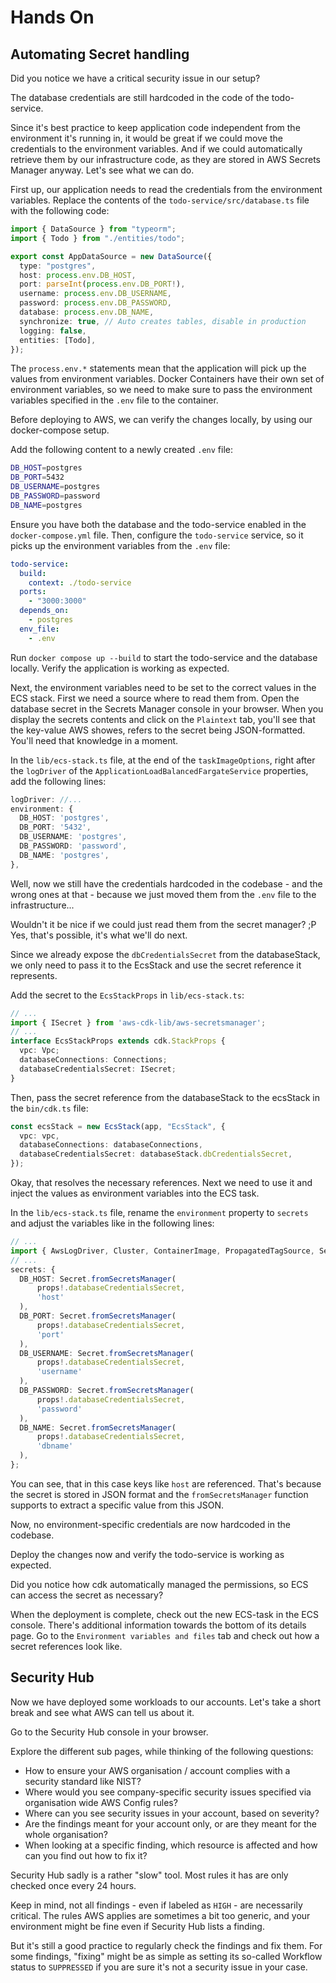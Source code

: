 # Hands On

## Automating Secret handling

Did you notice we have a critical security issue in our setup?

The database credentials are still hardcoded in the code of the todo-service.

Since it's best practice to keep application code independent from the environment it's running in, it would be great if we could move the credentials to the environment variables. And if we could automatically retrieve them by our infrastructure code, as they are stored in AWS Secrets Manager anyway. Let's see what we can do.

First up, our application needs to read the credentials from the environment variables.
Replace the contents of the `todo-service/src/database.ts` file with the following code:

```typescript
import { DataSource } from "typeorm";
import { Todo } from "./entities/todo";

export const AppDataSource = new DataSource({
  type: "postgres",
  host: process.env.DB_HOST,
  port: parseInt(process.env.DB_PORT!),
  username: process.env.DB_USERNAME,
  password: process.env.DB_PASSWORD,
  database: process.env.DB_NAME,
  synchronize: true, // Auto creates tables, disable in production
  logging: false,
  entities: [Todo],
});
```


The `process.env.*` statements mean that the application will pick up the values from environment variables.
Docker Containers have their own set of environment variables, so we need to make sure to pass the environment variables specified in the `.env` file to the container.

Before deploying to AWS, we can verify the changes locally, by using our docker-compose setup.

Add the following content to a newly created `.env` file:

```sh
DB_HOST=postgres
DB_PORT=5432
DB_USERNAME=postgres
DB_PASSWORD=password
DB_NAME=postgres
```

Ensure you have both the database and the todo-service enabled in the `docker-compose.yml` file.
Then, configure the `todo-service` service, so it picks up the environment variables from the `.env` file:

```yaml
todo-service:
  build:
    context: ./todo-service
  ports:
    - "3000:3000"
  depends_on:
    - postgres
  env_file:
    - .env
```

Run `docker compose up --build` to start the todo-service and the database locally.
Verify the application is working as expected.

Next, the environment variables need to be set to the correct values in the ECS stack.
First we need a source where to read them from.
Open the database secret in the Secrets Manager console in your browser.
When you display the secrets contents and click on the `Plaintext` tab, you'll see that the key-value AWS showes, refers to the secret being JSON-formatted.
You'll need that knowledge in a moment.

In the `lib/ecs-stack.ts` file, at the end of the `taskImageOptions`, right after the `logDriver` of the `ApplicationLoadBalancedFargateService` properties, add the following lines:

```typescript
logDriver: //...
environment: {
  DB_HOST: 'postgres',
  DB_PORT: '5432',
  DB_USERNAME: 'postgres',
  DB_PASSWORD: 'password',
  DB_NAME: 'postgres',
},
```

Well, now we still have the credentials hardcoded in the codebase - and the wrong ones at that - because we just moved them from the `.env` file to the infrastructure...

Wouldn't it be nice if we could just read them from the secret manager? ;P
Yes, that's possible, it's what we'll do next.

Since we already expose the `dbCredentialsSecret` from the databaseStack, we only need to pass it to the EcsStack and use the secret reference it represents.

Add the secret to the `EcsStackProps` in `lib/ecs-stack.ts`:

```typescript
// ...
import { ISecret } from 'aws-cdk-lib/aws-secretsmanager';
// ...
interface EcsStackProps extends cdk.StackProps {
  vpc: Vpc;
  databaseConnections: Connections;
  databaseCredentialsSecret: ISecret;
}
```

Then, pass the secret reference from the databaseStack to the ecsStack in the `bin/cdk.ts` file:

```typescript
const ecsStack = new EcsStack(app, "EcsStack", {
  vpc: vpc,
  databaseConnections: databaseConnections,
  databaseCredentialsSecret: databaseStack.dbCredentialsSecret,
});
```

Okay, that resolves the necessary references. Next we need to use it and inject the values as environment variables into the ECS task.

In the `lib/ecs-stack.ts` file, rename the `environment` property to `secrets` and adjust the variables like in the following lines:

```typescript
// ...
import { AwsLogDriver, Cluster, ContainerImage, PropagatedTagSource, Secret } from "aws-cdk-lib/aws-ecs";
// ...
secrets: {
  DB_HOST: Secret.fromSecretsManager(
      props!.databaseCredentialsSecret,
      'host'
  ),
  DB_PORT: Secret.fromSecretsManager(
      props!.databaseCredentialsSecret,
      'port'
  ),
  DB_USERNAME: Secret.fromSecretsManager(
      props!.databaseCredentialsSecret,
      'username'
  ),
  DB_PASSWORD: Secret.fromSecretsManager(
      props!.databaseCredentialsSecret,
      'password'
  ),
  DB_NAME: Secret.fromSecretsManager(
      props!.databaseCredentialsSecret,
      'dbname'
  ),
};
```

You can see, that in this case keys like `host` are referenced. That's because the secret is stored in JSON format and the `fromSecretsManager` function supports to extract a specific value from this JSON.

Now, no environment-specific credentials are now hardcoded in the codebase.

Deploy the changes now and verify the todo-service is working as expected.

Did you notice how cdk automatically managed the permissions, so ECS can access the secret as necessary?

When the deployment is complete, check out the new ECS-task in the ECS console.
There's additional information towards the bottom of its details page.
Go to the `Environment variables and files` tab and check out how a secret references look like.


## Security Hub

Now we have deployed some workloads to our accounts.
Let's take a short break and see what AWS can tell us about it.

Go to the Security Hub console in your browser.

Explore the different sub pages, while thinking of the following questions:

- How to ensure your AWS organisation / account complies with a security standard like NIST?
- Where would you see company-specific security issues specified via organisation wide AWS Config rules?
- Where can you see security issues in your account, based on severity?
- Are the findings meant for your account only, or are they meant for the whole organisation?
- When looking at a specific finding, which resource is affected and how can you find out how to fix it?

Security Hub sadly is a rather "slow" tool. Most rules it has are only checked once every 24 hours.

Keep in mind, not all findings - even if labeled as `HIGH` - are necessarily critical. The rules AWS applies are sometimes a bit too generic, and your environment might be fine even if Security Hub lists a finding.

But it's still a good practice to regularly check the findings and fix them.
For some findings, "fixing" might be as simple as setting its so-called Workflow status to `SUPPRESSED` if you are sure it's not a security issue in your case.
